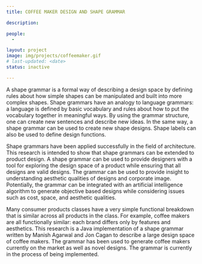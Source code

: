 ```yaml
---
title: COFFEE MAKER DESIGN AND SHAPE GRAMMAR 

description:

people:
  - 

layout: project
image: img/projects/coffeemaker.gif
# last-updated: <date>
status: inactive

---
```

A shape grammar is a formal way of describing a design space by defining rules about how simple shapes can be manipulated and built into more complex shapes. Shape grammars have an analogy to language grammars: a language is defined by basic vocabulary and rules about how to put the vocabulary together in meaningful ways. By using the grammar structure, one can create new sentences and describe new ideas. In the same way, a shape grammar can be used to create new shape designs. Shape labels can also be used to define design functions.

Shape grammars have been applied successfully in the field of architecture. This research is intended to show that shape grammars can be extended to product design. A shape grammar can be used to provide designers with a tool for exploring the design space of a product while ensuring that all designs are valid designs. The grammar can be used to provide insight to understanding aesthetic qualities of designs and corporate image. Potentially, the grammar can be integrated with an artificial intelligence algorithm to generate objective based designs while considering issues such as cost, space, and aesthetic qualities.

Many consumer products classes have a very simple functional breakdown that is similar across all products in the class. For example, coffee makers are all functionally similar: each brand differs only by features and aesthetics. This research is a Java implementation of a shape grammar written by Manish Agarwal and Jon Cagan to describe a large design space of coffee makers. The grammar has been used to generate coffee makers currently on the market as well as novel designs. The grammar is currently in the process of being implemented.